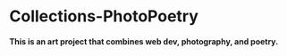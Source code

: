 # Collections-PhotoPoetry

#### This is an art project that combines web dev, photography, and poetry.
